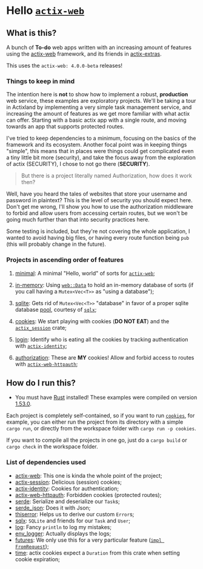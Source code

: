 # Hello [`actix-web`](https://github.com/actix/actix-web)

## What is this?

A bunch of **To-do** web apps written with an increasing amount of features using the
[actix-web](https://github.com/actix/actix-web) framework, and its friends in
[actix-extras](https://github.com/actix/actix-extras).

This uses the `actix-web: 4.0.0-beta` releases!

### Things to keep in mind

The intention here is **not** to show how to implement a robust, **production** web service, these
examples are exploratory projects. We'll be taking a tour in Actixland by implementing a very
simple task management service, and increasing the amount of features as we get more familiar with
what actix can offer. Starting with a basic actix app with a single route, and moving towards an app
that supports protected routes.

I've tried to keep dependencies to a minimum, focusing on the basics of the framework and its
ecosystem. Another focal point was in keeping things "simple", this means that in places were things
could get complicated even a tiny little bit more (security), and take the focus away from the
exploration of actix (SECURITY), I chose to not go there (**SECURITY**).

> But there is a project literally named Authorization, how does it work then?

Well, have you heard the tales of websites that store your username and password in plaintext? This
is the level of security you should expect here. Don't get me wrong, I'll show you how to use the
authorization middleware to forbid and allow users from accessing certain routes, but we won't be
going much further than that into security practices here.

Some testing is included, but they're not covering the whole application, I wanted to avoid having
big files, or having every route function being `pub` (this will probably change in the future).

### Projects in ascending order of features

1. [minimal](minimal/): A minimal "Hello, world" of sorts for
   [`actix-web`](https://github.com/actix/actix-web);

2. [in-memory](in-memory/): Using
   [`web::Data`](https://docs.rs/actix-web/4.0.0-beta.8/actix_web/web/struct.Data.html#) to hold an
   in-memory database of sorts (if you call having a `Mutex<Vec<T>>` as "using a database");

3. [sqlite](sqlite/): Gets rid of `Mutex<Vec<T>>` "database" in favor of a proper sqlite
   database [pool](https://docs.rs/sqlx/0.5.5/sqlx/struct.Pool.html), courtesy of
   [`sqlx`](https://github.com/launchbadge/sqlx);

4. [cookies](cookies/): We start playing with cookies (**DO NOT EAT**) and the
   [`actix_session`](https://github.com/actix/actix-extras/tree/master/actix-session) crate;

5. [login](login/): Identify who is eating all the cookies by tracking authentication with
   [`actix-identity`](https://github.com/actix/actix-extras/tree/master/actix-identity);

6. [authorization](authorization/): These are **MY** cookies! Allow and forbid access to routes
   with [`actix-web-httpauth`](https://github.com/actix/actix-extras/tree/master/actix-web-httpauth);

## How do I run this?

- You must have [Rust](https://www.rust-lang.org/) installed! These examples were compiled on
version [1.53.0](https://blog.rust-lang.org/2021/06/17/Rust-1.53.0.html).

Each project is completely self-contained, so if you want to run [`cookies`](cookies/), for example,
you can either run the project from its directory with a simple `cargo run`, or directly from the
workspace folder with `cargo run -p cookies`.

If you want to compile all the projects in one go, just do a `cargo build` or `cargo check` in the
workspace folder.

### List of dependencies used

- [actix-web](https://github.com/actix/actix-web): This one is kinda the whole point of the project;
- [actix-session](https://github.com/actix/actix-extras/tree/master/actix-session):
  Delicious (session) cookies;
- [actix-identity](https://github.com/actix/actix-extras/tree/master/actix-identity): Cookies for
  authentication;
- [actix-web-httpauth](https://github.com/actix/actix-extras/tree/master/actix-web-httpauth):
  Forbidden cookies (protected routes);
- [serde](https://github.com/serde-rs/serde): Serialize and deserialize our `Task`s;
- [serde_json](https://github.com/serde-rs/json): Does it with Json;
- [thiserror](https://github.com/dtolnay/thiserror): Helps us to derive our custom `Error`s;
- [sqlx](https://github.com/launchbadge/sqlx): `SQLite` and friends for our `Task` and `User`;
- [log](https://github.com/rust-lang/log): Fancy `println` to log my mistakes;
- [env_logger](https://github.com/env-logger-rs/env_logger): Actually displays the logs;
- [futures](https://github.com/rust-lang/futures-rs): We only use this for a very particular
  feature ([`impl FromRequest`](login/src/tasks/models.rs#L171));
- [time](https://github.com/time-rs/time): actix cookies expect a `Duration` from this crate when
  setting cookie expiration;
